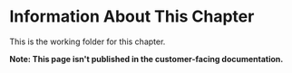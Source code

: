 # Information About This Chapter

This is the working folder for this chapter.

**Note: This page isn't published in the customer-facing documentation.**
